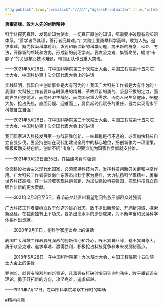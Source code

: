```yaml
---
{"dg-publish":true,"permalink":"/////","dgPassFrontmatter":true,"noteIcon":"","created":"2024-06-12T14:28:32.896+08:00","updated":"2024-06-14T22:40:44.271+08:00"}
---
```



**勇攀高峰、敢为人先的创新精神**

科学以探究真理、发现新知为使命。一切真正原创的知识，都需要冲破现有的知识体系。“善学者尽其理，善行者究其难。”广大院士要勇攀科学高峰，敢为人先，追求卓越，努力探索科学前沿，发现和解决新的科学问题，提出新的概念、理论、方法，开辟新的领域和方向，形成新的前沿学派。要攻坚克难、集智攻关，瞄准“卡脖子”的关键核心技术难题，带领团队作出重大突破。

——2021年5月28日，在中国科学院第二十次院士大会、中国工程院第十五次院士大会、中国科协第十次全国代表大会上的讲话

实践证明，我国自主创新事业是大有可为的！我国广大科技工作者是大有作为的！我国广大科技工作者要以与时俱进的精神、革故鼎新的勇气、坚忍不拔的定力，面向世界科技前沿、面向经济主战场、面向国家重大需求、面向人民生命健康，把握大势、抢占先机，直面问题、迎难而上，肩负起时代赋予的重任，努力实现高水平科技自立自强！

——2021年5月28日，在中国科学院第二十次院士大会、中国工程院第十五次院士大会、中国科协第十次全国代表大会上的讲话

我们国家进入科技发展第一方阵要靠创新，一味跟跑是行不通的，必须加快科技自立自强步伐。要坚持创新在现代化建设全局中的核心地位，把创新作为一项国策，积极鼓励支持创新。创新不问“出身”，只要谁能为国家作贡献就支持谁。

——2021年3月22日至25日，在福建考察时强调

全面建设社会主义现代化国家，必须坚持科技为先，发挥科技创新的关键和中坚作用。广大科技工作者要以南仁东等杰出科学家为榜样，大力弘扬科学家精神，勇攀世界科技高峰，在一些领域实现并跑领跑，为加快建设科技强国、实现科技自立自强作出新的更大贡献。

——2021年2月3日至5日，春节前夕赴贵州看望慰问各族干部群众时强调

广大科技工作者要树立敢于创造的雄心壮志，敢于提出新理论、开辟新领域、探索新路径，在独创独有上下功夫。要多出高水平的原创成果，为不断丰富和发展科学体系作出贡献。

——2020年9月11日，在科学家座谈会上的讲话

我国广大科技工作者要有强烈的创新信心和决心，既不妄自菲薄，也不妄自尊大，勇于攻坚克难、追求卓越、赢得胜利，积极抢占科技竞争和未来发展制高点。

——2018年5月28日，在中国科学院第十九次院士大会、中国工程院第十四次院士大会上的讲话

要创新，就要有强烈的创新意识，凡事要有打破砂锅问到底的劲头，敢于质疑现有理论，勇于开拓新的方向，攻坚克难，追求卓越。

——2013年7月17日，在中国科学院考察工作时的讲话

#精神内涵